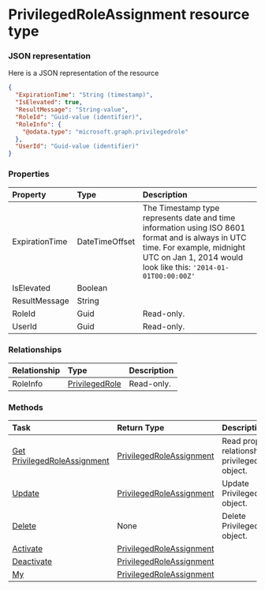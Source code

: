 # PrivilegedRoleAssignment resource type



### JSON representation

Here is a JSON representation of the resource

<!-- {
  "blockType": "resource",
  "optionalProperties": [
    "RoleInfo"
  ],
  "@odata.type": "microsoft.graph.privilegedroleassignment"
}-->

```json
{
  "ExpirationTime": "String (timestamp)",
  "IsElevated": true,
  "ResultMessage": "String-value",
  "RoleId": "Guid-value (identifier)",
  "RoleInfo": {
    "@odata.type": "microsoft.graph.privilegedrole"
  },
  "UserId": "Guid-value (identifier)"
}

```
### Properties
| Property	   | Type	|Description|
|:---------------|:--------|:----------|
|ExpirationTime|DateTimeOffset|The Timestamp type represents date and time information using ISO 8601 format and is always in UTC time. For example, midnight UTC on Jan 1, 2014 would look like this: `'2014-01-01T00:00:00Z'`|
|IsElevated|Boolean||
|ResultMessage|String||
|RoleId|Guid| Read-only.|
|UserId|Guid| Read-only.|

### Relationships
| Relationship | Type	|Description|
|:---------------|:--------|:----------|
|RoleInfo|[PrivilegedRole](privilegedrole.md)| Read-only.|

### Methods

| Task		   | Return Type	|Description|
|:---------------|:--------|:----------|
|[Get PrivilegedRoleAssignment](../api/privilegedroleassignment_get.md) | [PrivilegedRoleAssignment](privilegedroleassignment.md) |Read properties and relationships of privilegedRoleAssignment object.|
|[Update](../api/privilegedroleassignment_update.md) | [PrivilegedRoleAssignment](privilegedroleassignment.md)	|Update PrivilegedRoleAssignment object. |
|[Delete](../api/privilegedroleassignment_delete.md) | None |Delete PrivilegedRoleAssignment object. |
|[Activate](../api/privilegedroleassignment_activate.md)|[PrivilegedRoleAssignment](privilegedroleassignment.md)||
|[Deactivate](../api/privilegedroleassignment_deactivate.md)|[PrivilegedRoleAssignment](privilegedroleassignment.md)||
|[My](../api/privilegedroleassignment_my.md)|[PrivilegedRoleAssignment](privilegedroleassignment.md)||

<!-- uuid: 4321fbaa-542a-440b-8955-154fb726214b
2015-10-24 21:49:47 UTC -->
<!-- {
  "type": "#page.annotation",
  "description": "PrivilegedRoleAssignment resource",
  "keywords": "",
  "section": "documentation",
  "tocPath": ""
}-->